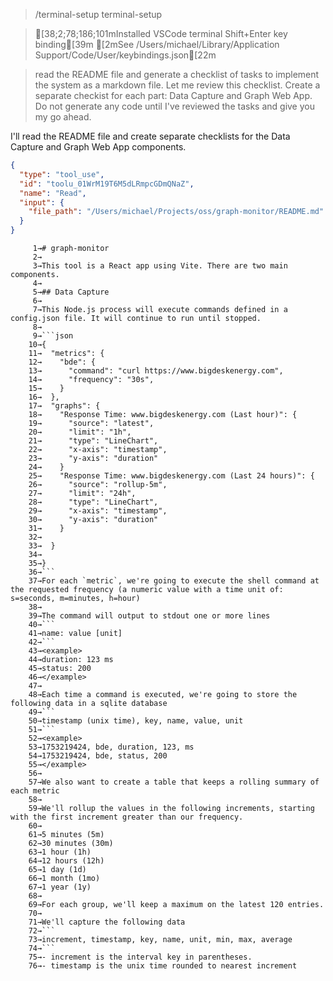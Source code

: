 > <command-name>/terminal-setup</command-name>
>           <command-message>terminal-setup</command-message>
>           <command-args></command-args>

> <local-command-stdout>[38;2;78;186;101mInstalled VSCode terminal Shift+Enter key binding[39m
> [2mSee /Users/michael/Library/Application Support/Code/User/keybindings.json[22m
> </local-command-stdout>

> read the README file and generate a checklist of tasks to implement the system as a markdown file. Let  me review this checklist. Create a separate checkist for each part: Data Capture and Graph Web App.   Do not generate any code until I've reviewed the tasks and give you my go ahead.                        

I'll read the README file and create separate checklists for the Data Capture and Graph Web App components.

```json
{
  "type": "tool_use",
  "id": "toolu_01WrM19T6M5dLRmpcGDmQNaZ",
  "name": "Read",
  "input": {
    "file_path": "/Users/michael/Projects/oss/graph-monitor/README.md"
  }
}
```

```
     1→# graph-monitor
     2→
     3→This tool is a React app using Vite. There are two main components.
     4→
     5→## Data Capture
     6→
     7→This Node.js process will execute commands defined in a config.json file. It will continue to run until stopped.
     8→
     9→```json
    10→{
    11→  "metrics": {
    12→    "bde": {
    13→      "command": "curl https://www.bigdeskenergy.com",
    14→      "frequency": "30s",
    15→    }
    16→  },
    17→  "graphs": {
    18→    "Response Time: www.bigdeskenergy.com (Last hour)": {
    19→      "source": "latest",
    20→      "limit": "1h",
    21→      "type": "LineChart",
    22→      "x-axis": "timestamp",
    23→      "y-axis": "duration"
    24→    }
    25→    "Response Time: www.bigdeskenergy.com (Last 24 hours)": {
    26→      "source": "rollup-5m",
    27→      "limit": "24h",
    28→      "type": "LineChart",
    29→      "x-axis": "timestamp",
    30→      "y-axis": "duration"
    31→    }
    32→
    33→  }
    34→
    35→}
    36→```
    37→For each `metric`, we're going to execute the shell command at the requested frequency (a numeric value with a time unit of: s=seconds, m=minutes, h=hour)
    38→
    39→The command will output to stdout one or more lines
    40→```
    41→name: value [unit]
    42→```
    43→<example>
    44→duration: 123 ms
    45→status: 200
    46→</example>
    47→
    48→Each time a command is executed, we're going to store the following data in a sqlite database
    49→```
    50→timestamp (unix time), key, name, value, unit
    51→```
    52→<example>
    53→1753219424, bde, duration, 123, ms
    54→1753219424, bde, status, 200
    55→</example>
    56→
    57→We also want to create a table that keeps a rolling summary of each metric
    58→
    59→We'll rollup the values in the following increments, starting with the first increment greater than our frequency.
    60→
    61→5 minutes (5m)
    62→30 minutes (30m)
    63→1 hour (1h)
    64→12 hours (12h)
    65→1 day (1d)
    66→1 month (1mo)
    67→1 year (1y)
    68→
    69→For each group, we'll keep a maximum on the latest 120 entries.
    70→
    71→We'll capture the following data
    72→```
    73→increment, timestamp, key, name, unit, min, max, average
    74→```
    75→- increment is the interval key in parentheses.
    76→- timestamp is the unix time rounded to nearest increment